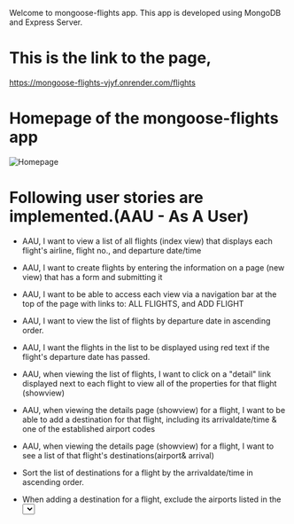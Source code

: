 Welcome to mongoose-flights app. This app is developed using MongoDB and Express Server. 

# This is the link to the page,

https://mongoose-flights-vjyf.onrender.com/flights

# Homepage of the mongoose-flights app

![Homepage](/img/mongoose-flights-homepage.png) 


# Following user stories are implemented.(AAU - As A User)

- AAU, I want to view a list of all flights (index view) that displays each flight's airline, flight no., and departure date/time

- AAU, I want to create flights by entering the information on a page (new view) that has a form and submitting it

- AAU, I want to be able to access each view via a navigation bar at the top of the page with links to:
            ALL FLIGHTS, and
            ADD FLIGHT

- AAU, I want to view the list of flights by departure date in ascending order.

- AAU, I want the flights in the list to be displayed using red text if the flight's departure date has passed.

- AAU, when viewing the list of flights, I want to click on a "detail" link displayed next to each flight to view all of the properties for that flight (showview)

- AAU, when viewing the details page (showview) for a flight, I want to be able to add a destination for that flight, including its arrivaldate/time & one of the established airport codes

- AAU, when viewing the details page (showview) for a flight, I want to see a list of that flight's destinations(airport& arrival)

- Sort the list of destinations for a flight by the arrivaldate/time in ascending order.

- When adding a destination for a flight, exclude the airports listed in the <select>that have already been used by other destinations and/or the flight's airport.

